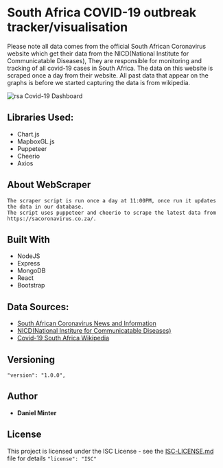 # South Africa COVID-19 outbreak tracker/visualisation
Please note all data comes from the official South African Coronavirus website which get their data from the NICD(National Institute for Communicatable Diseases), They are responsible for monitoring and tracking of all covid-19 cases in South Africa. The data on this website is scraped once a day from their website. All past data that appear on the graphs is before we started capturing the data is from wikipedia.

![rsa Covid-19 Dashboard](https://github.com/incrediblejagur/rsa_covid-19/blob/master/client/public/images/screencapture-rsa-covid19-herokuapp-com-1586197169754.png)



## Libraries Used:
 - Chart.js
 - MapboxGL.js
 - Puppeteer
 - Cheerio
 - Axios

## About WebScraper
 ```
The scraper script is run once a day at 11:00PM, once run it updates the data in our database. 
The script uses puppeteer and cheerio to scrape the latest data from https://sacoronavirus.co.za/.
```
 
 ## Built With
 - NodeJS
 - Express
 - MongoDB
 - React
 - Bootstrap

## Data Sources:
- [South African Coronavirus News and Information](https://sacoronavirus.co.za/)
- [NICD(National Institure for Communicatable Diseases)](https://www.nicd.ac.za/media/alerts/)
- [Covid-19 South Africa Wikipedia](https://en.wikipedia.org/wiki/Template:2019%E2%80%9320_coronavirus_pandemic_data/South_Africa_medical_cases_chart)

## Versioning

  

`"version": "1.0.0",`

  

## Author

  

- **Daniel Minter** 

  

## License

  

This project is licensed under the ISC License - see the [ISC-LICENSE.md](https://github.com/nevir/readable-licenses/blob/master/markdown/ISC-LICENSE.md) file for details `"license": "ISC"`


